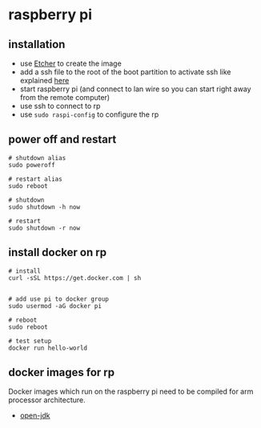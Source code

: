 
# raspberry pi

## installation

- use [Etcher](https://www.balena.io/etcher/) to create the image
- add a ssh file to the root of the boot partition to activate ssh like explained [here](https://hackernoon.com/raspberry-pi-headless-install-462ccabd75d0)
- start raspberry pi (and connect to lan wire so you can start right away from the remote computer)
- use ssh to connect to rp
- use `sudo raspi-config` to configure the rp

## power off and restart

```
# shutdown alias
sudo poweroff

# restart alias
sudo reboot

# shutdown
sudo shutdown -h now

# restart
sudo shutdown -r now
```

## install docker on rp

```shell
# install
curl -sSL https://get.docker.com | sh


# add use pi to docker group
sudo usermod -aG docker pi

# reboot
sudo reboot

# test setup
docker run hello-world
```

## docker images for rp

Docker images which run on the raspberry pi need to be compiled for arm processor architecture.

- [open-jdk](https://hub.docker.com/r/balenalib/raspberry-pi-openjdk)